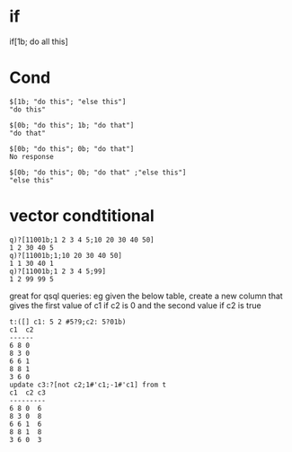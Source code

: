 # if
if[1b; do all this]

# Cond
```
$[1b; "do this"; "else this"]
"do this"
```
```
$[0b; "do this"; 1b; "do that"]
"do that"
```
```
$[0b; "do this"; 0b; "do that"]
No response
```
```
$[0b; "do this"; 0b; "do that" ;"else this"]
"else this"
```

# vector condtitional
```
q)?[11001b;1 2 3 4 5;10 20 30 40 50]
1 2 30 40 5
q)?[11001b;1;10 20 30 40 50]
1 1 30 40 1
q)?[11001b;1 2 3 4 5;99]
1 2 99 99 5
```

great for qsql queries:
eg given the below table, create a new column that gives the first value of c1 if c2 is 0 and the second value if c2 is true
```
t:([] c1: 5 2 #5?9;c2: 5?01b)
c1  c2
------
6 8 0 
8 3 0 
6 6 1 
8 8 1 
3 6 0 
update c3:?[not c2;1#'c1;-1#'c1] from t
c1  c2 c3
---------
6 8 0  6 
8 3 0  8 
6 6 1  6 
8 8 1  8 
3 6 0  3 
```
